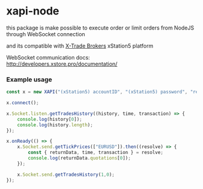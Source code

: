 # xapi-node

this package is make possible to execute order or limit orders from NodeJS through WebSocket connection

and its compatible with [X-Trade Brokers](https://www.xtb.com/en) xStation5 platform

WebSocket communication docs: http://developers.xstore.pro/documentation/

### Example usage
```ts
const x = new XAPI("(xStation5) accountID", "(xStation5) password", "real");

x.connect();

x.Socket.listen.getTradesHistory((history, time, transaction) => {
	console.log(history[0]);
	console.log(history.length);
});

x.onReady(() => {
	x.Socket.send.getTickPrices(["EURUSD"]).then((resolve) => {
		const { returnData, time, transaction } = resolve;
		console.log(returnData.quotations[0]);
	});

	x.Socket.send.getTradesHistory(1,0);
});
```
